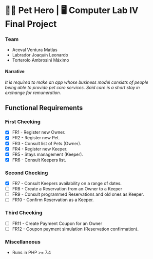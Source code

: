 # 🐱‍🏍 Pet Hero | 🖥 Computer Lab IV Final Project
### Team
- Aceval Ventura Matías
- Labrador Joaquín Leonardo
- Torterolo Ambrosini Máximo

#### Narrative
*It is required to make an app whose business model consists of people being able to provide pet care services. Said care is a short stay in exchange for remuneration.*

## Functional Requirements

### First Checking
- [X] FR1 - Register new Owner.
- [X] FR2 - Register new Pet.
- [X] FR3 - Consult list of Pets (Owner).
- [X] FR4 - Register new Keeper.
- [X] FR5 - Stays management (Keeper).
- [X] FR6 - Consult Keepers list.

### Second Checking
- [X] FR7 - Consult Keepers availability on a range of dates.
- [ ] FR8 - Create a Reservation from an Owner to a Keeper
- [ ] FR9 - Consult programmed Reservations and old ones as Keeper.
- [ ] FR10 - Confirm Reservation as a Keeper.

### Third Checking
- [ ] FR11 - Create Payment Coupon for an Owner
- [ ] FR12 - Coupon payment simulation (Reservation confirmation).

### Miscellaneous
- Runs in PHP >= 7.4 

